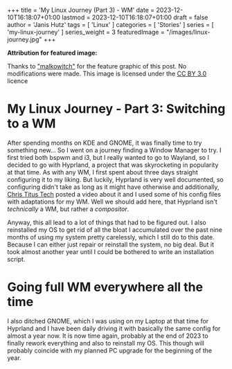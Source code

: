 +++
title = 'My Linux Journey (Part 3) - WM'
date = 2023-12-10T16:18:07+01:00
lastmod = 2023-12-10T16:18:07+01:00
draft = false
author = 'Janis Hutz'
tags = [ 'Linux' ]
categories = [ 'Stories' ]
series = [ 'my-linux-journey' ]
series_weight = 3
featuredImage = "/images/linux-journey.jpg"
+++

**Attribution for featured image:**

Thanks to ["malkowitch"](https://www.deviantart.com/malkowitch/gallery) for the feature graphic of this post. No modifications were made. This image is licensed under the [CC BY 3.0](https://creativecommons.org/licenses/by/3.0/) licence


# My Linux Journey - Part 3: Switching to a WM
After spending months on KDE and GNOME, it was finally time to try something new... So I went on a journey finding a Window Manager to try. I first tried both bspwm and i3, but I really wanted to go to Wayland, so I decided to go with Hyprland, a project that was skyrocketing in popularity at that time. As with any WM, I first spent about three days straight configuring it to my liking. But luckily, Hyprland is very well documented, so configuring didn't take as long as it might have otherwise and additionally, [Chris Titus Tech](https://christitus.com) posted a video about it and I used some of his config files with adaptations for my WM. Well we should add here, that Hyprland isn't *technically* a WM, but rather a *compositor*. 

Anyway, this all lead to a lot of things that had to be figured out. I also reinstalled my OS to get rid of all the bloat I accumulated over the past nine months of using my system pretty carelessly, which I still do to this date. Because I can either just repair or reinstall the system, no big deal. But it took almost another year until I could be bothered to write an installation script. 

# Going full WM everywhere all the time
I also ditched GNOME, which I was using on my Laptop at that time for Hyprland and I have been daily driving it with basically the same config for almost a year now. It is now time again, probably at the end of 2023 to finally rework everything and also to reinstall my OS. This though will probably coincide with my planned PC upgrade for the beginning of the year. 